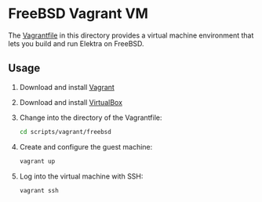# FreeBSD Vagrant VM

The [Vagrantfile](Vagrantfile) in this directory provides a virtual machine environment that lets you build and run Elektra on FreeBSD.

## Usage

1. Download and install [Vagrant](https://www.vagrantup.com)
2. Download and install [VirtualBox](https://www.virtualbox.org)
3. Change into the directory of the Vagrantfile:

   ```sh
   cd scripts/vagrant/freebsd
   ```

4. Create and configure the guest machine:

   ```sh
   vagrant up
   ```

5. Log into the virtual machine with SSH:

   ```sh
   vagrant ssh
   ```
